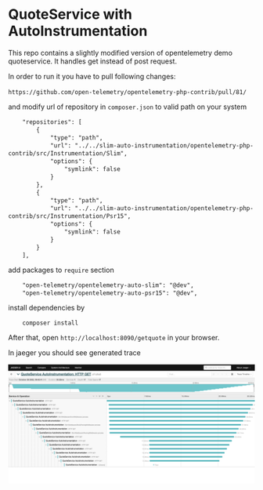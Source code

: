# QuoteService with AutoInstrumentation

This repo contains a slightly modified version of opentelemetry demo quoteservice.
It handles get instead of post request.

In order to run it you have to pull following changes:

`https://github.com/open-telemetry/opentelemetry-php-contrib/pull/81/`

and modify url of repository in `composer.json` to valid path on your system

```
    "repositories": [
        {
            "type": "path",
            "url": "../../slim-auto-instrumentation/opentelemetry-php-contrib/src/Instrumentation/Slim",
            "options": {
                "symlink": false
            }
        },
        {
            "type": "path",
            "url": "../../slim-auto-instrumentation/opentelemetry-php-contrib/src/Instrumentation/Psr15",
            "options": {
                "symlink": false
            }
        }
    ],
```

add packages to `require` section

```
    "open-telemetry/opentelemetry-auto-slim": "@dev",
    "open-telemetry/opentelemetry-auto-psr15": "@dev",
```

install dependencies by
```
    composer install
```

After that, open `http://localhost:8090/getquote` in your browser.

In jaeger you should see generated trace

![Alt text](trace.png?raw=true "Trace")

